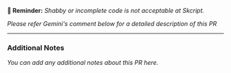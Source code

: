 **🔔 Reminder:** _Shabby or incomplete code is not acceptable at Skcript._


_Please refer Gemini's comment below for a detailed description of this PR_

---
### Additional Notes
_You can add any additional notes about this PR here._
